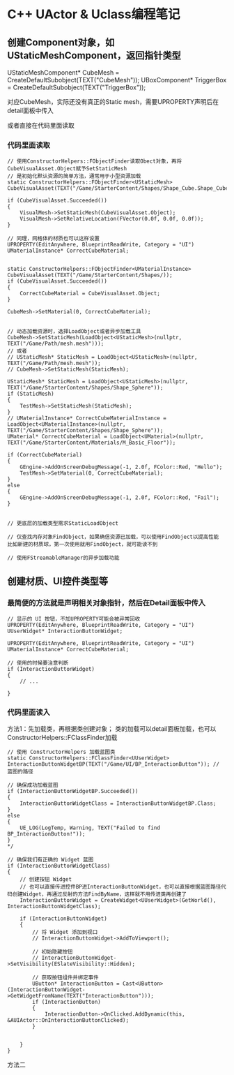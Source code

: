 
# C++ UActor & Uclass编程笔记
## 创建Component对象，如UStaticMeshComponent，返回指针类型

UStaticMeshComponent* CubeMesh = CreateDefaultSubobject<UStaticMeshComponent>(TEXT("CubeMesh"));
UBoxComponent* TriggerBox = CreateDefaultSubobject<UBoxComponent>(TEXT("TriggerBox"));

对应CubeMesh，实际还没有真正的Static mesh，需要UPROPERTY声明后在detail面板中传入

或者直接在代码里面读取

### 代码里面读取
    // 使用ConstructorHelpers::FObjectFinder读取Obect对象，再将CubeVisualAsset.Object赋予SetStaticMesh
    // 是初始化默认资源的简单方法，通常用于小型资源加载
    static ConstructorHelpers::FObjectFinder<UStaticMesh> CubeVisualAsset(TEXT("/Game/StarterContent/Shapes/Shape_Cube.Shape_Cube"));

    if (CubeVisualAsset.Succeeded())
    {
        VisualMesh->SetStaticMesh(CubeVisualAsset.Object);
        VisualMesh->SetRelativeLocation(FVector(0.0f, 0.0f, 0.0f));
    }

    // 同理，网格体的材质也可以这样设置
    UPROPERTY(EditAnywhere, BlueprintReadWrite, Category = "UI")
	UMaterialInstance* CorrectCubeMaterial;


    static ConstructorHelpers::FObjectFinder<UMaterialInstance> CubeVisualAsset(TEXT("/Game/StarterContent/Shapes/));
    if (CubeVisualAsset.Succeeded())
    {
        CorrectCubeMaterial = CubeVisualAsset.Object;
    }
    
    CubeMesh->SetMaterial(0, CorrectCubeMaterial);


    // 动态加载资源时，选择LoadObject或者异步加载工具
    CubeMesh->SetStaticMesh(LoadObject<UStaticMesh>(nullptr, TEXT("/Game/Path/mesh.mesh")));
    // 或者
    // UStaticMesh* StaticMesh = LoadObject<UStaticMesh>(nullptr, TEXT("/Game/Path/mesh.mesh"));
    // CubeMesh->SetStaticMesh(StaticMesh);

    UStaticMesh* StaticMesh = LoadObject<UStaticMesh>(nullptr, TEXT("/Game/StarterContent/Shapes/Shape_Sphere"));
    if (StaticMesh)
    {
        TestMesh->SetStaticMesh(StaticMesh);
    }
    // UMaterialInstance* CorrectCubeMaterialInstance = LoadObject<UMaterialInstance>(nullptr, TEXT("/Game/StarterContent/Shapes/Shape_Sphere"));
    UMaterial* CorrectCubeMaterial = LoadObject<UMaterial>(nullptr, TEXT("/Game/StarterContent/Materials/M_Basic_Floor"));

    if (CorrectCubeMaterial)
    {
        GEngine->AddOnScreenDebugMessage(-1, 2.0f, FColor::Red, "Hello");
        TestMesh->SetMaterial(0, CorrectCubeMaterial);
    }
    else
    {
        GEngine->AddOnScreenDebugMessage(-1, 2.0f, FColor::Red, "Fail");
    }


    // 更底层的加载类型需求StaticLoadObject

    // 仅查找内存对象FindObject，如果确信资源已加载，可以使用FindObject以提高性能
    比如新建的材质球，第一次使用就用FindObject，就可能读不到

    // 使用FStreamableManager的异步加载功能

## 创建材质、UI控件类型等


 ### 最简便的方法就是声明相关对象指针，然后在Detail面板中传入
	// 显示的 UI 按钮，不加UPROPERTY可能会被异常回收
	UPROPERTY(EditAnywhere, BlueprintReadWrite, Category = "UI")
	UUserWidget* InteractionButtonWidget;

	UPROPERTY(EditAnywhere, BlueprintReadWrite, Category = "UI")
	UMaterialInstance* CorrectCubeMaterial;

    // 使用的时候要注意判断
    if (InteractionButtonWidget)
    {
        // ...

    }

### 代码里面读入

方法1：先加载类，再根据类创建对象； 类的加载可以detail面板加载，也可以ConstructorHelpers::FClassFinder加载

    // 使用 ConstructorHelpers 加载蓝图类
    static ConstructorHelpers::FClassFinder<UUserWidget> InteractionButtonWidgetBP(TEXT("/Game/UI/BP_InteractionButton")); // 蓝图的路径

    // 确保成功加载蓝图
    if (InteractionButtonWidgetBP.Succeeded())
    {
        InteractionButtonWidgetClass = InteractionButtonWidgetBP.Class;
    }
    else
    {
        UE_LOG(LogTemp, Warning, TEXT("Failed to find BP_InteractionButton!"));
    }
    */

    // 确保我们有正确的 Widget 蓝图
    if (InteractionButtonWidgetClass)
    {
        // 创建按钮 Widget
        // 也可以直接传进控件BP进InteractionButtonWidget，也可以直接根据蓝图路径代码创建Widget，再通过反射的方法FindByName，这样就不用传进类再创建了
        InteractionButtonWidget = CreateWidget<UUserWidget>(GetWorld(), InteractionButtonWidgetClass);

        if (InteractionButtonWidget)
        {
            // 将 Widget 添加到视口
            // InteractionButtonWidget->AddToViewport();

            // 初始隐藏按钮
            // InteractionButtonWidget->SetVisibility(ESlateVisibility::Hidden);

            // 获取按钮组件并绑定事件
            UButton* InteractionButton = Cast<UButton>(InteractionButtonWidget->GetWidgetFromName(TEXT("InteractionButton")));
            if (InteractionButton)
            {
                InteractionButton->OnClicked.AddDynamic(this, &AUIActor::OnInteractionButtonClicked);
            }

            
        }
    }

方法二
